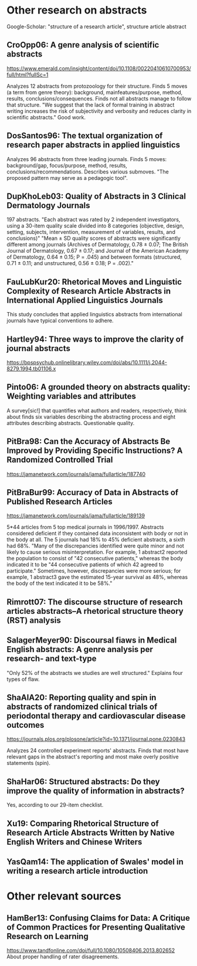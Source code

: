 # Other research on abstracts

Google-Scholar: "structure of a research article", structure article abstract

## CroOpp06: A genre analysis of scientific abstracts

https://www.emerald.com/insight/content/doi/10.1108/00220410610700953/full/html?fullSc=1

Analyzes 12 abstracts from protozoology for their structure.
Finds 5 moves (a term from genre theory):
background, mainfeatures/purpose, method, results, conclusions/consequences.
Finds not all abstracts manage to follow that structure.
"We suggest that the lack of formal training in abstract writing increases the risk of subjectivity 
and verbosity and reduces clarity in scientific abstracts."
Good work.


## DosSantos96: The textual organization of research paper abstracts in applied linguistics

Analyzes 96 abstracts from three leading journals.
Finds 5 moves:
background/gap, focus/purpose, method, results, conclusions/recommendations.
Describes various submoves.
"The proposed pattern may serve as a pedagogic tool".


## DupKhoLeb03: Quality of Abstracts in 3 Clinical Dermatology Journals

197 abstracts.
"Each abstract was rated by 2 independent investigators, using a 30-item quality scale 
divided into 8 categories (objective, design, setting, subjects, intervention,
measurement of variables, results, and conclusions)"
"Mean ± SD quality scores of abstracts were significantly different among journals 
(Archives of Dermatology, 0.78 ± 0.07; The British Journal of Dermatology, 0.67 ± 0.17; and 
Journal of the American Academy of Dermatology, 0.64 ± 0.15; P = .045) 
and between formats (structured, 0.71 ± 0.11; and unstructured, 0.56 ± 0.18; P = .002)."


## FauLubKur20: Rhetorical Moves and Linguistic Complexity of Research Article Abstracts in International Applied Linguistics Journals

This study concludes that applied linguistics abstracts from international
journals have typical conventions to adhere.


## Hartley94: Three ways to improve the clarity of journal abstracts

https://bpspsychub.onlinelibrary.wiley.com/doi/abs/10.1111/j.2044-8279.1994.tb01106.x


## Pinto06: A grounded theory on abstracts quality: Weighting variables and attributes

A survey[sic!] that quantifies what authors and readers, respectively, think about
finds six variables describing the abstracting process and
eight attributes describing abstracts.
Questionable quality.


## PitBra98: Can the Accuracy of Abstracts Be Improved by Providing Specific Instructions? A Randomized Controlled Trial

https://jamanetwork.com/journals/jama/fullarticle/187740


## PitBraBur99: Accuracy of Data in Abstracts of Published Research Articles

https://jamanetwork.com/journals/jama/fullarticle/189139

5*44 articles from 5 top medical journals in 1996/1997.
Abstracts considered deficient if they contained data inconsistent with body or not in the body at all.
The 5 journals had 18% to 45% deficient abstracts, a sixth had 68%.
"Many of the discrepancies identified were quite minor and not likely to cause serious misinterpretation. 
For example, 1 abstract2 reported the population to consist of "42 consecutive patients," 
whereas the body indicated it to be "44 consecutive patients of which 42 agreed to participate." 
Sometimes, however, discrepancies were more serious; 
for example, 1 abstract3 gave the estimated 15-year survival as 48%, 
whereas the body of the text indicated it to be 58%."


## Rimrott07: The discourse structure of research articles abstracts–A rhetorical structure theory (RST) analysis


## SalagerMeyer90: Discoursal fiaws in Medical English abstracts: A genre analysis per research- and text-type

"Only 52% of the abstracts we studies are well structured." 
Explains four types of flaw.


## ShaAlA20: Reporting quality and spin in abstracts of randomized clinical trials of periodontal therapy and cardiovascular disease outcomes

https://journals.plos.org/plosone/article?id=10.1371/journal.pone.0230843

Analyzes 24 controlled experiment reports' abstracts.
Finds that most have relevant gaps in the abstract's reporting and most
make overly positive statements (spin).

## ShaHar06: Structured abstracts: Do they improve the quality of information in abstracts?

Yes, according to our 29-item checklist.


## Xu19: Comparing Rhetorical Structure of Research Article Abstracts Written by Native English Writers and Chinese Writers


## YasQam14: The application of Swales' model in writing a research article introduction


# Other relevant sources

## HamBer13: Confusing Claims for Data: A Critique of Common Practices for Presenting Qualitative Research on Learning

https://www.tandfonline.com/doi/full/10.1080/10508406.2013.802652  
About proper handling of rater disagreements.